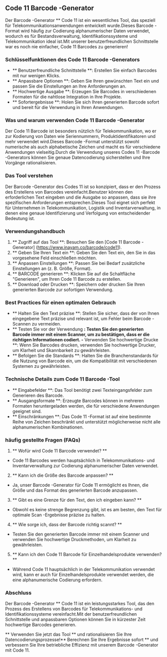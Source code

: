 ## Code 11 Barcode -Generator

Der Barcode -Generator ** Code 11 ist ein wesentliches Tool, das speziell für Telekommunikationsanwendungen entwickelt wurde.Dieses Barcode -Format wird häufig zur Codierung alphanumerischer Daten verwendet, wodurch es für Bestandsverwaltung, Identifikationssysteme und Telekommunikation ideal ist.Mit unserer benutzerfreundlichen Schnittstelle war es noch nie einfacher, Code 11 Barcodes zu generieren!

### Schlüsselfunktionen des Code 11 Barcode -Generators

- ** Benutzerfreundliche Schnittstelle **: Erstellen Sie einfach Barcodes mit nur wenigen Klicks.
- ** Anpassbare Optionen **: Geben Sie Ihren gewünschten Text ein und passen Sie die Einstellungen an Ihre Anforderungen an.
- ** Hochwertige Ausgabe **: Erzeugen Sie Barcodes in verschiedenen Formaten für die nahtlose Integration in Ihre Projekte.
- ** Sofortergebnisse **: Holen Sie sich Ihren generierten Barcode sofort und bereit für die Verwendung in Ihren Anwendungen.

### Was und warum verwenden Code 11 Barcode -Generator

Der Code 11 Barcode ist besonders nützlich für Telekommunikation, wo er zur Kodierung von Daten wie Seriennummern, Produktidentifikatoren und mehr verwendet wird.Dieses Barcode -Format unterstützt sowohl numerische als auch alphabetische Zeichen und macht es für verschiedene Anwendungen vielseitig.Durch die Verwendung unseres Codes 11 -Barcode -Generators können Sie genaue Datencodierung sicherstellen und Ihre Vorgänge rationalisieren.

### Das Tool verstehen

Der Barcode -Generator des Codes 11 ist so konzipiert, dass er den Prozess des Erstellens von Barcodes vereinfacht.Benutzer können den erforderlichen Text eingeben und die Ausgabe so anpassen, dass sie ihre spezifischen Anforderungen entsprechen.Dieses Tool eignet sich perfekt für Unternehmen in Telekommunikation, Logistik und Inventarverwaltung, in denen eine genaue Identifizierung und Verfolgung von entscheidender Bedeutung ist.

### Verwendungshandbuch

1. ** Zugriff auf das Tool **: Besuchen Sie den [Code 11 Barcode -Generator] (https://www.inayam.co/barcode/code11).
2. ** Geben Sie Ihren Text ein **: Geben Sie den Text ein, den Sie in das vorgesehene Feld einschließen möchten.
3. ** Anpassen Einstellungen **: Passen Sie bei Bedarf zusätzliche Einstellungen an (z. B. Größe, Format).
4. ** BARCODE generieren **: Klicken Sie auf die Schaltfläche "Generieren", um Ihren Code 11 Barcode zu erstellen.
5. ** Download oder Drucken **: Speichern oder drucken Sie Ihren generierten Barcode zur sofortigen Verwendung.

### Best Practices für einen optimalen Gebrauch

- ** Halten Sie den Text präzise **: Stellen Sie sicher, dass der von Ihnen eingegebene Text präzise und relevant ist, um Fehler beim Barcode -Scannen zu vermeiden.
- ** Testen Sie vor der Verwendung **: Testen Sie den generierten Barcode immer mit einem Scanner, um zu bestätigen, dass er die richtigen Informationen codiert.
-** Verwenden Sie hochwertige Drucke **: Wenn Sie Barcodes drucken, verwenden Sie hochwertige Drucker, um Klarheit und Skannbarkeit zu gewährleisten.
- ** Befolgen Sie die Standards **: Halten Sie die Branchenstandards für die Nutzung von Barcode ein, um die Kompatibilität mit verschiedenen Systemen zu gewährleisten.

### Technische Details zum Code 11 Barcode -Tool

- ** Eingabefelder **: Das Tool benötigt zwei Texteingangsfelder zum Generieren des Barcode.
- ** Ausgangsformate **: Erzeugte Barcodes können in mehreren Formaten heruntergeladen werden, die für verschiedene Anwendungen geeignet sind.
- ** Einschränkungen **: Das Code 11 -Format ist auf eine bestimmte Reihe von Zeichen beschränkt und unterstützt möglicherweise nicht alle alphanumerischen Kombinationen.

### häufig gestellte Fragen (FAQs)

1. ** Wofür wird Code 11 Barcode verwendet? **
- Code 11 Barcodes werden hauptsächlich in Telekommunikations- und Inventarverwaltung zur Codierung alphanumerischer Daten verwendet.

2. ** Kann ich die Größe des Barcode anpassen? **
- Ja, unser Barcode -Generator für Code 11 ermöglicht es Ihnen, die Größe und das Format des generierten Barcode anzupassen.

3. ** Gibt es eine Grenze für den Text, den ich eingeben kann? **
- Obwohl es keine strenge Begrenzung gibt, ist es am besten, den Text für optimale Scan -Ergebnisse präzise zu halten.

4. ** Wie sorge ich, dass der Barcode richtig scannt? **
- Testen Sie den generierten Barcode immer mit einem Scanner und verwenden Sie hochwertige Druckmethoden, um Klarheit zu gewährleisten.

5. ** Kann ich den Code 11 Barcode für Einzelhandelsprodukte verwenden? **
- Während Code 11 hauptsächlich in der Telekommunikation verwendet wird, kann er auch für Einzelhandelsprodukte verwendet werden, die eine alphanumerische Codierung erfordern.

### Abschluss

Der Barcode -Generator ** Code 11 ist ein leistungsstarkes Tool, das den Prozess des Erstellens von Barcodes für Telekommunikations- und Identifikationssysteme vereinfacht.Mit der benutzerfreundlichen Schnittstelle und anpassbaren Optionen können Sie in kürzester Zeit hochwertige Barcodes generieren.

** Verwenden Sie jetzt das Tool ** und rationalisieren Sie Ihre Datencodierungsprozesse!** Berechnen Sie Ihre Ergebnisse sofort ** und verbessern Sie Ihre betriebliche Effizienz mit unserem Barcode -Generator mit Code 11.